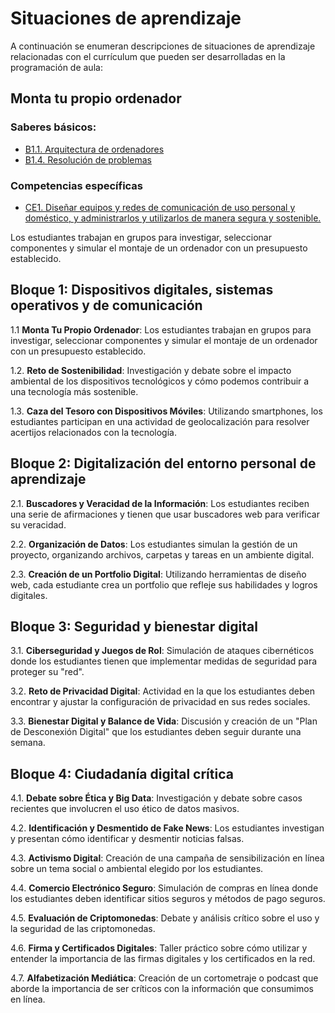 # Situaciones de aprendizaje

A continuación se enumeran descripciones de situaciones de aprendizaje relacionadas con el currículum que pueden ser desarrolladas en la programación de aula:

## Monta tu propio ordenador

### Saberes básicos: 
  - [B1.1. Arquitectura de ordenadores](050_saberes_basicos.md#b11-arquitectura-de-ordenadores)
  - [B1.4. Resolución de problemas](050_saberes_basicos.md#b14-resolución-de-problemas)

### Competencias específicas
  - [CE1. Diseñar equipos y redes de comunicación de uso personal y doméstico, y administrarlos y utilizarlos de manera segura y sostenible.](042_competencias_especificas.md#ce1-diseñar-equipos-y-redes-de-comunicación-de-uso-personal-y-doméstico-y-administrarlos-y-utilizarlos-de-manera-segura-y-sostenible)

Los estudiantes trabajan en grupos para investigar, seleccionar componentes y simular el montaje de un ordenador con un presupuesto establecido.
 

## Bloque 1: Dispositivos digitales, sistemas operativos y de comunicación

1.1 **Monta Tu Propio Ordenador**: Los estudiantes trabajan en grupos para investigar, seleccionar componentes y simular el montaje de un ordenador con un presupuesto establecido.

1.2. **Reto de Sostenibilidad**: Investigación y debate sobre el impacto ambiental de los dispositivos tecnológicos y cómo podemos contribuir a una tecnología más sostenible.

1.3. **Caza del Tesoro con Dispositivos Móviles**: Utilizando smartphones, los estudiantes participan en una actividad de geolocalización para resolver acertijos relacionados con la tecnología.

## Bloque 2: Digitalización del entorno personal de aprendizaje

2.1. **Buscadores y Veracidad de la Información**: Los estudiantes reciben una serie de afirmaciones y tienen que usar buscadores web para verificar su veracidad.

2.2. **Organización de Datos**: Los estudiantes simulan la gestión de un proyecto, organizando archivos, carpetas y tareas en un ambiente digital.

2.3. **Creación de un Portfolio Digital**: Utilizando herramientas de diseño web, cada estudiante crea un portfolio que refleje sus habilidades y logros digitales.

## Bloque 3: Seguridad y bienestar digital

3.1. **Ciberseguridad y Juegos de Rol**: Simulación de ataques cibernéticos donde los estudiantes tienen que implementar medidas de seguridad para proteger su "red".

3.2. **Reto de Privacidad Digital**: Actividad en la que los estudiantes deben encontrar y ajustar la configuración de privacidad en sus redes sociales.

3.3. **Bienestar Digital y Balance de Vida**: Discusión y creación de un "Plan de Desconexión Digital" que los estudiantes deben seguir durante una semana.

## Bloque 4: Ciudadanía digital crítica

4.1. **Debate sobre Ética y Big Data**: Investigación y debate sobre casos recientes que involucren el uso ético de datos masivos.

4.2. **Identificación y Desmentido de Fake News**: Los estudiantes investigan y presentan cómo identificar y desmentir noticias falsas.

4.3. **Activismo Digital**: Creación de una campaña de sensibilización en línea sobre un tema social o ambiental elegido por los estudiantes.

4.4. **Comercio Electrónico Seguro**: Simulación de compras en línea donde los estudiantes deben identificar sitios seguros y métodos de pago seguros.

4.5. **Evaluación de Criptomonedas**: Debate y análisis crítico sobre el uso y la seguridad de las criptomonedas.

4.6. **Firma y Certificados Digitales**: Taller práctico sobre cómo utilizar y entender la importancia de las firmas digitales y los certificados en la red.

4.7. **Alfabetización Mediática**: Creación de un cortometraje o podcast que aborde la importancia de ser críticos con la información que consumimos en línea.
